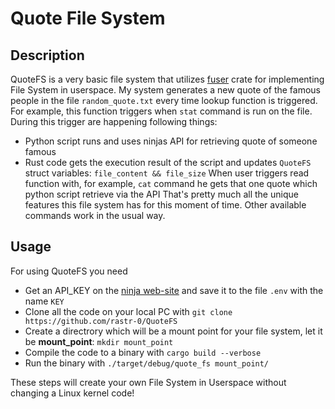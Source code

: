 # Quote File System
## Description
QuoteFS is a very basic file system that utilizes [fuser](https://crates.io/crates/fuser) crate for implementing File System in userspace.
My system generates a new quote of the famous people in the file ```random_quote.txt``` every time lookup function is triggered.
For example, this function triggers when ```stat``` command is run on the file. During this trigger are happening following things:
* Python script runs and uses ninjas API for retrieving quote of someone famous
* Rust code gets the execution result of the script and updates ```QuoteFS``` struct variables: ```file_content && file_size```
When user triggers read function with, for example, ```cat``` command he gets that one quote which python script retrieve via the API
That's pretty much all the unique features this file system has for this moment of time. Other available commands work in the usual way.
## Usage
For using QuoteFS you need
* Get an API_KEY on the [ninja web-site](https://api-ninjas.com) and save it to the file ```.env``` with the name ```KEY```
* Clone all the code on your local PC with ```git clone https://github.com/rastr-0/QuoteFS```
* Create a directrory which will be a mount point for your file system, let it be <b>mount_point</b>: ```mkdir mount_point```
* Compile the code to a binary with ```cargo build --verbose```
* Run the binary with ```./target/debug/quote_fs mount_point/```

These steps will create your own File System in Userspace without changing a Linux kernel code! 
